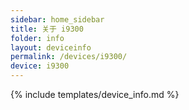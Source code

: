 ```yaml
---
sidebar: home_sidebar
title: 关于 i9300
folder: info
layout: deviceinfo
permalink: /devices/i9300/
device: i9300
---
```

{% include templates/device_info.md %}
